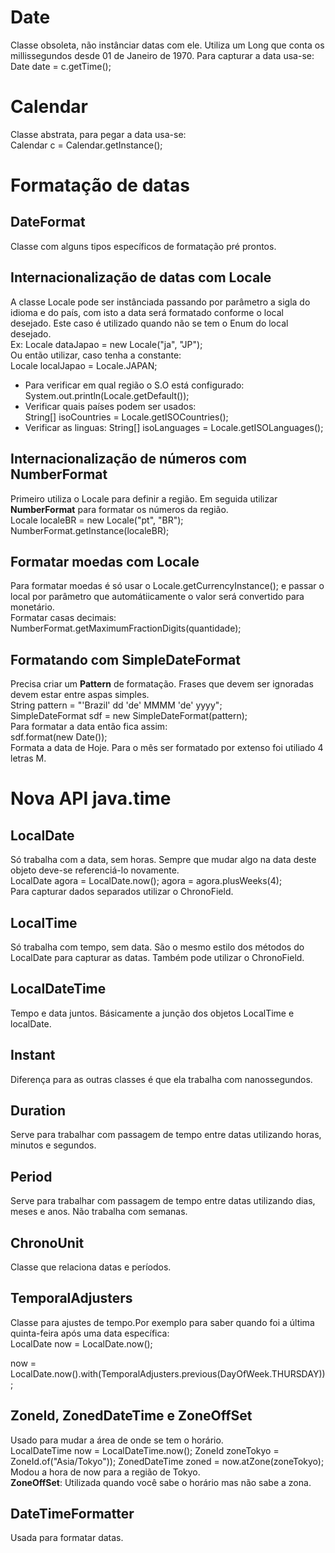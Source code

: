 # Date
Classe obsoleta, não instânciar datas com ele.
Utiliza um Long que conta os millissegundos desde 01 de Janeiro de 1970. Para capturar a data usa-se:  
 Date date = c.getTime(); 

# Calendar
Classe abstrata, para pegar a data usa-se:   
Calendar c = Calendar.getInstance();

# Formatação de datas
## DateFormat
 Classe com alguns tipos específicos de formatação pré prontos. 

 ## Internacionalização de datas com Locale
A classe Locale pode ser instânciada passando por parâmetro a sigla do idioma e do país, com isto a data será formatado conforme o local desejado. Este caso é utilizado quando não se tem o Enum do local desejado.  
Ex: Locale dataJapao = new Locale("ja", "JP");  
Ou então utilizar, caso tenha a constante:   
Locale localJapao = Locale.JAPAN;
* Para verificar em qual região o S.O está configurado:  
System.out.println(Locale.getDefault());
* Verificar quais países podem ser usados:  
String[] isoCountries = Locale.getISOCountries();
* Verificar as linguas:
String[] isoLanguages = Locale.getISOLanguages();  


## Internacionalização de números com NumberFormat
Primeiro utiliza o Locale para definir a região. Em seguida utilizar **NumberFormat** para formatar os números da região.   
Locale localeBR = new Locale("pt", "BR");  
NumberFormat.getInstance(localeBR);  

## Formatar moedas com Locale
Para formatar moedas é só usar o Locale.getCurrencyInstance(); e passar o local por parâmetro que automátiicamente o valor será convertido para monetário.  
Formatar casas decimais:  
NumberFormat.getMaximumFractionDigits(quantidade);


## Formatando com SimpleDateFormat
Precisa criar um **Pattern** de formatação. Frases que devem ser ignoradas devem estar entre aspas simples.  
String pattern = "'Brazil' dd 'de' MMMM 'de' yyyy";  
SimpleDateFormat sdf = new SimpleDateFormat(pattern);  
Para formatar a data então fica assim:  
sdf.format(new Date());  
Formata a data de Hoje. Para o mês ser formatado por extenso foi utiliado 4 letras M.


# Nova API java.time
## LocalDate
Só trabalha com a data, sem horas. Sempre que mudar algo na data deste objeto deve-se referenciá-lo novamente.  
LocalDate agora = LocalDate.now();
agora = agora.plusWeeks(4);  
Para capturar dados separados utilizar o ChronoField.

## LocalTime
Só trabalha com tempo, sem data. São o mesmo estilo dos métodos do LocalDate para capturar as datas. Também pode utilizar o ChronoField.

## LocalDateTime
Tempo e data juntos. Básicamente a junção dos objetos LocalTime e localDate.

## Instant
Diferença para as outras classes é que ela trabalha com nanossegundos.

## Duration
Serve para trabalhar com passagem de tempo entre datas utilizando horas, minutos e segundos.

## Period
Serve para trabalhar com passagem de tempo entre datas utilizando dias, meses e anos. Não trabalha com semanas.

## ChronoUnit
Classe que relaciona datas e períodos.

## TemporalAdjusters
Classe para ajustes de tempo.Por exemplo para saber quando foi a última quinta-feira após uma data específica:  
LocalDate now = LocalDate.now();

now = LocalDate.now().with(TemporalAdjusters.previous(DayOfWeek.THURSDAY));

## ZoneId, ZonedDateTime e ZoneOffSet
Usado para mudar a área de onde se tem o horário.   
LocalDateTime now = LocalDateTime.now();
ZoneId zoneTokyo = ZoneId.of("Asia/Tokyo"));
ZonedDateTime zoned = now.atZone(zoneTokyo);  
Modou a hora de now para a região de Tokyo.  
**ZoneOffSet**: Utilizada quando você sabe o horário mas não sabe a zona.

## DateTimeFormatter
Usada para formatar datas.